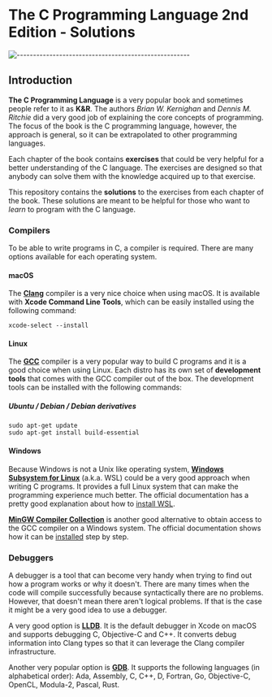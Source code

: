 # The C Programming Language 2nd Edition - Solutions

![-----------------------------------------------------](https://raw.githubusercontent.com/andreasbm/readme/master/assets/lines/rainbow.png)


## Introduction
**The C Programming Language** is a very popular book and sometimes people refer to it as **K&R**. The authors *Brian W. Kernighan* and *Dennis M. Ritchie* did a very good job of explaining the core concepts of programming. The focus of the book is the C programming language, however, the approach is general, so it can be extrapolated to other programming languages.

Each chapter of the book contains **exercises** that could be very helpful for a better understanding of the C language. The exercises are designed so that anybody can solve them with the knowledge acquired up to that exercise.

This repository contains the **solutions** to the exercises from each chapter of the book. These solutions are meant to be helpful for those who want to *learn* to program with the C language.


### Compilers
To be able to write programs in C, a compiler is required. There are many options available for each operating system.

#### macOS
The [**Clang**](https://clang.llvm.org/get_started.html) compiler is a very nice choice when using macOS. It is available with **Xcode Command Line Tools**, which can be easily installed using the following command:

```shell
xcode-select --install
```

#### Linux
The [**GCC**](https://gcc.gnu.org) compiler is a very popular way to build C programs and it is a good choice when using Linux. Each distro has its own set of **development tools** that comes with the GCC compiler out of the box. The development tools can be installed with the following commands:

##### Ubuntu / Debian / Debian derivatives
```shell
sudo apt-get update
sudo apt-get install build-essential
```

#### Windows
Because Windows is not a Unix like operating system, [**Windows Subsystem for Linux**](https://docs.microsoft.com/en-us/windows/wsl)  (a.k.a. WSL) could be a very good approach when writing C programs. It provides a full Linux system that can make the programming experience much better. The official documentation has a pretty good explanation about how to [install WSL](https://docs.microsoft.com/en-us/windows/wsl/install-win10).

[**MinGW Compiler Collection**](http://www.mingw.org) is another good alternative to obtain access to the GCC compiler on a Windows system. The official documentation shows how it can be [installed](http://www.mingw.org/wiki/Getting_Started) step by step.

### Debuggers
A debugger is a tool that can become very handy when trying to find out how a program works or why it doesn't. There are many times when the code will compile successfully because syntactically there are no problems. However, that doesn't mean there aren't logical problems. If that is the case it might be a very good idea to use a debugger.

A very good option is [**LLDB**](https://lldb.llvm.org). It is the default debugger in Xcode on macOS and supports debugging C, Objective-C and C++. It converts debug information into Clang types so that it can leverage the Clang compiler infrastructure.

Another very popular option is [**GDB**](https://www.gnu.org/software/gdb). It supports the following languages (in alphabetical order): Ada, Assembly, C, C++, D, Fortran, Go, Objective-C, OpenCL, Modula-2, Pascal, Rust.

